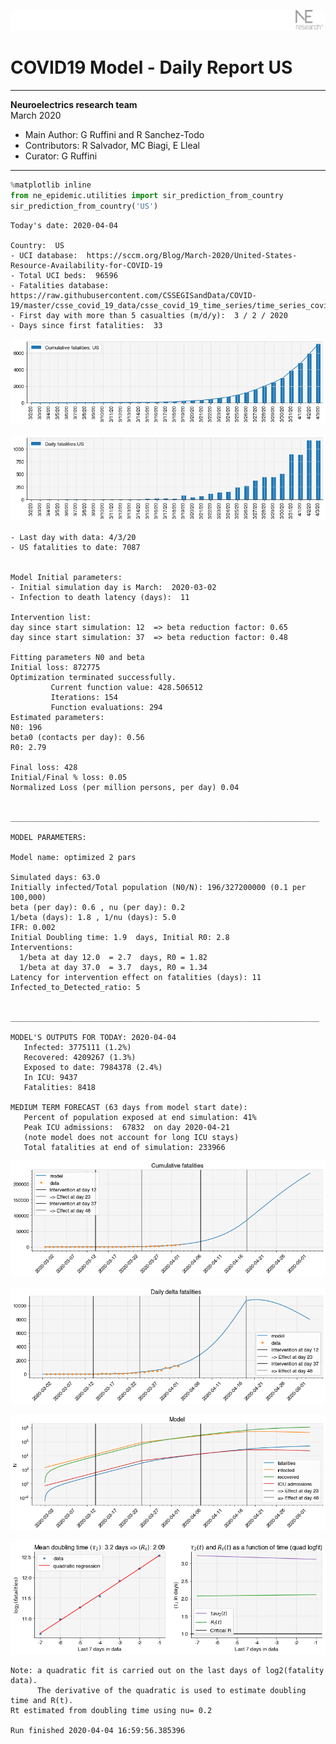 ![](./images/logo.png)
# COVID19 Model - Daily Report US

---

**Neuroelectrics research team**  
March 2020  
* Main Author: G Ruffini and R Sanchez-Todo  
* Contributors: R Salvador, MC Biagi, E Lleal
* Curator: G Ruffini

---


```python
%matplotlib inline
from ne_epidemic.utilities import sir_prediction_from_country
sir_prediction_from_country('US')
```

    Today's date: 2020-04-04 
    
    Country:  US
    - UCI database:  https://sccm.org/Blog/March-2020/United-States-Resource-Availability-for-COVID-19
    - Total UCI beds:  96596
    - Fatalities database:  https://raw.githubusercontent.com/CSSEGISandData/COVID-19/master/csse_covid_19_data/csse_covid_19_time_series/time_series_covid19_deaths_global.csv
    - First day with more than 5 casualties (m/d/y):  3 / 2 / 2020
    - Days since first fatalities:  33



![png](03%20-%20Daily_Report_US_files/03%20-%20Daily_Report_US_1_1.png)



![png](03%20-%20Daily_Report_US_files/03%20-%20Daily_Report_US_1_2.png)


    - Last day with data: 4/3/20
    - US fatalities to date: 7087
     
    
    Model Initial parameters:
    - Initial simulation day is March:  2020-03-02
    - Infection to death latency (days):  11
    
    Intervention list:
    day since start simulation: 12  => beta reduction factor: 0.65
    day since start simulation: 37  => beta reduction factor: 0.48
    
    Fitting parameters N0 and beta
    Initial loss: 872775
    Optimization terminated successfully.
             Current function value: 428.506512
             Iterations: 154
             Function evaluations: 294
    Estimated parameters:
    N0: 196
    beta0 (contacts per day): 0.56
    R0: 2.79
    
    Final loss: 428
    Initial/Final % loss: 0.05
    Normalized Loss (per million persons, per day) 0.04 
    
    
    _____________________________________________________________________
     
    MODEL PARAMETERS:
    
    Model name: optimized 2 pars
    
    Simulated days: 63.0
    Initially infected/Total population (N0/N): 196/327200000 (0.1 per 100,000)
    beta (per day): 0.6 , nu (per day): 0.2
    1/beta (days): 1.8 , 1/nu (days): 5.0
    IFR: 0.002
    Initial Doubling time: 1.9  days, Initial R0: 2.8
    Interventions:
      1/beta at day 12.0  = 2.7  days, R0 = 1.82
      1/beta at day 37.0  = 3.7  days, R0 = 1.34
    Latency for intervention effect on fatalities (days): 11
    Infected_to_Detected_ratio: 5
    
    
    _____________________________________________________________________
    
    MODEL'S OUTPUTS FOR TODAY: 2020-04-04
       Infected: 3775111 (1.2%)
       Recovered: 4209267 (1.3%)
       Exposed to date: 7984378 (2.4%)
       In ICU: 9437
       Fatalities: 8418
     
    MEDIUM TERM FORECAST (63 days from model start date): 
       Percent of population exposed at end simulation: 41%
       Peak ICU admissions:  67832  on day 2020-04-21
       (note model does not account for long ICU stays)
       Total fatalities at end of simulation: 233966



![png](03%20-%20Daily_Report_US_files/03%20-%20Daily_Report_US_1_4.png)



![png](03%20-%20Daily_Report_US_files/03%20-%20Daily_Report_US_1_5.png)



![png](03%20-%20Daily_Report_US_files/03%20-%20Daily_Report_US_1_6.png)


     



![png](03%20-%20Daily_Report_US_files/03%20-%20Daily_Report_US_1_8.png)


    Note: a quadratic fit is carried out on the last days of log2(fatality data).
          The derivative of the quadratic is used to estimate doubling time and R(t).
    Rt estimated from doubling time using nu= 0.2
    
    Run finished 2020-04-04 16:59:56.385396

